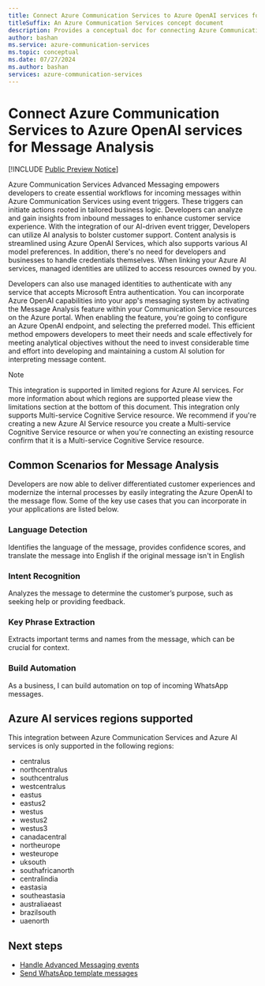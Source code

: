 ```yaml
---
title: Connect Azure Communication Services to Azure OpenAI services for Message Analysis 
titleSuffix: An Azure Communication Services concept document
description: Provides a conceptual doc for connecting Azure Communication Services to Azure AI services for Message Analysis.
author: bashan
ms.service: azure-communication-services
ms.topic: conceptual
ms.date: 07/27/2024
ms.author: bashan
services: azure-communication-services
---
```


# Connect Azure Communication Services to Azure OpenAI services for Message Analysis

[!INCLUDE [Public Preview Notice](../../includes/public-preview-include-document.md)]

Azure Communication Services Advanced Messaging empowers developers to create essential workflows for incoming messages within Azure Communication Services using event triggers. These triggers can initiate actions rooted in tailored business logic. Developers can analyze and gain insights from inbound messages to enhance customer service experience. With the integration of our AI-driven event trigger, Developers can utilize AI analysis to bolster customer support. Content analysis is streamlined using Azure OpenAI Services, which also supports various AI model preferences.
In addition, there's no need for developers and businesses to handle credentials themselves. When linking your Azure AI services, managed identities are utilized to access resources owned by you. 

Developers can also use managed identities to authenticate with any service that accepts Microsoft Entra authentication.
You can incorporate Azure OpenAI capabilities into your app's messaging system by activating the Message Analysis feature within your Communication Service resources on the Azure portal. When enabling the feature, you're going to configure an Azure OpenAI endpoint, and selecting the preferred model. This efficient method empowers developers to meet their needs and scale effectively for meeting analytical objectives without the need to invest considerable time and effort into developing and maintaining a custom AI solution for interpreting message content.

> [!NOTE]
> This integration is supported in limited regions for Azure AI services. For more information about which regions are supported please view the limitations section at the bottom of this document. This integration only supports Multi-service Cognitive Service resource. We recommend if you're creating a new Azure AI Service resource you create a Multi-service Cognitive Service resource or when you're connecting an existing resource confirm that it is a Multi-service Cognitive Service resource.

## Common Scenarios for Message Analysis 
Developers are now able to deliver differentiated customer experiences and modernize the internal processes by easily integrating the Azure OpenAI to the message flow. Some of the key use cases that you can incorporate in your applications are listed below.

### Language Detection

Identifies the language of the message, provides confidence scores, and translate the message into English if the original message isn't in English

### Intent Recognition
Analyzes the message to determine the customer’s purpose, such as seeking help or providing feedback.

### Key Phrase Extraction
Extracts important terms and names from the message, which can be crucial for context.

### Build Automation

As a business, I can build automation on top of incoming WhatsApp messages.

## Azure AI services regions supported

This integration between Azure Communication Services and Azure AI services is only supported in the following regions:
- centralus
- northcentralus
- southcentralus
- westcentralus
- eastus
- eastus2
- westus
- westus2
- westus3
- canadacentral
- northeurope
- westeurope
- uksouth
- southafricanorth
- centralindia
- eastasia
- southeastasia
- australiaeast
- brazilsouth
- uaenorth


## Next steps
- [Handle Advanced Messaging events](../../quickstarts/advanced-messaging/whatsapp/handle-advanced-messaging-events.md)
- [Send WhatsApp template messages](./whatsapp/template-messages.md)
